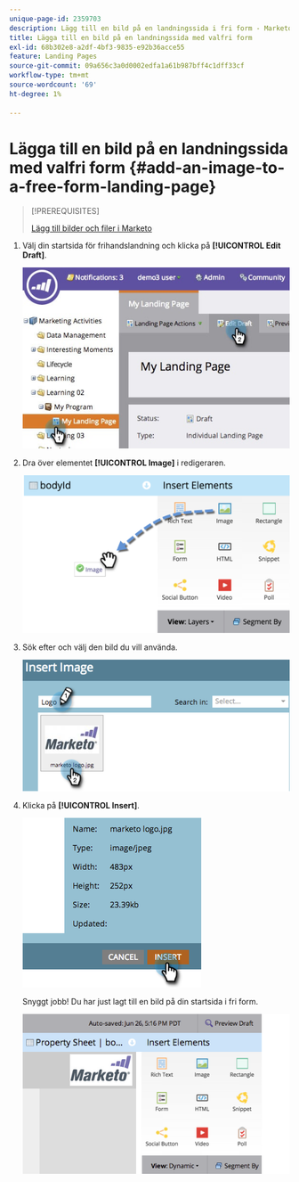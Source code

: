 ```yaml
---
unique-page-id: 2359703
description: Lägg till en bild på en landningssida i fri form - Marketo Docs - produktdokumentation
title: Lägga till en bild på en landningssida med valfri form
exl-id: 68b302e8-a2df-4bf3-9835-e92b36acce55
feature: Landing Pages
source-git-commit: 09a656c3a0d0002edfa1a61b987bff4c1dff33cf
workflow-type: tm+mt
source-wordcount: '69'
ht-degree: 1%

---
```


# Lägga till en bild på en landningssida med valfri form {#add-an-image-to-a-free-form-landing-page}

>[!PREREQUISITES]
>
>[Lägg till bilder och filer i Marketo](/help/marketo/product-docs/demand-generation/images-and-files/add-images-and-files-to-marketo.md)

1. Välj din startsida för frihandslandning och klicka på **[!UICONTROL Edit Draft]**.

   ![](assets/landingpageeditdraft.jpg)

1. Dra över elementet **[!UICONTROL Image]** i redigeraren.

   ![](assets/image2015-5-21-15-3a38-3a58.png)

1. Sök efter och välj den bild du vill använda.

   ![](assets/image2014-9-16-14-3a35-3a59.png)

1. Klicka på **[!UICONTROL Insert]**.

   ![](assets/image2014-9-16-15-3a3-3a48.png)

   Snyggt jobb! Du har just lagt till en bild på din startsida i fri form.

   ![](assets/image2015-5-21-15-3a40-3a11.png)
